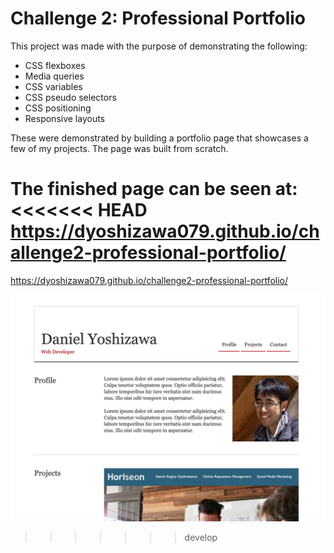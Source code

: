 # Challenge 2: Professional Portfolio

This project was made with the purpose of demonstrating the following:
- CSS flexboxes
- Media queries
- CSS variables
- CSS pseudo selectors
- CSS positioning
- Responsive layouts

These were demonstrated by building a portfolio page that showcases a few of my projects. The page was built from scratch.

The finished page can be seen at:
<<<<<<< HEAD
https://dyoshizawa079.github.io/challenge2-professional-portfolio/
=======
https://dyoshizawa079.github.io/challenge2-professional-portfolio/

![Alt text](/images/screenshot.png "Portfolio screenshot")
>>>>>>> develop
